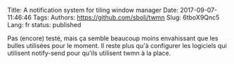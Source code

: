 Title: A notification system for tiling window manager
Date: 2017-09-07-11:46:46
Tags: 
Authors: https://github.com/sboli/twmn
Slug: 6tboX9Qnc5
Lang: fr
status: published

Pas (encore) testé, mais ça semble beaucoup moins envahissant que les bulles utilisées pour le moment.
Il reste plus qu'à configurer les logiciels qui utilisent notify-send pour qu'ils utilisent twmn à la place.
